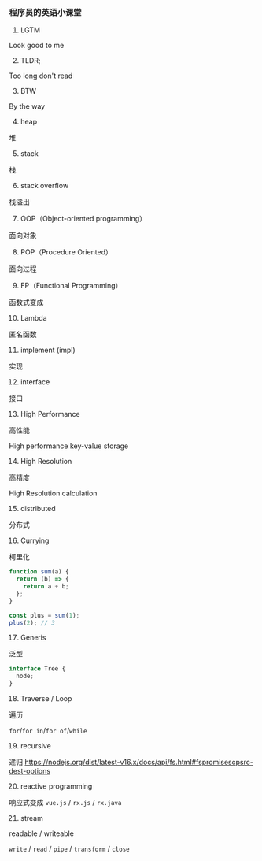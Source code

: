 ### 程序员的英语小课堂

1. LGTM

Look good to me

2. TLDR;

Too long don't read

3. BTW

By the way

4. heap

堆

5. stack

栈

6. stack overflow

栈溢出

7. OOP（Object-oriented programming）

面向对象

8. POP（Procedure Oriented）

面向过程

9. FP（Functional Programming）

函数式变成

10. Lambda

匿名函数

11. implement (impl)

实现

12. interface

接口

13. High Performance

高性能

High performance key-value storage

14. High Resolution

高精度

High Resolution calculation

15. distributed

分布式

16. Currying

柯里化

```js
function sum(a) {
  return (b) => {
    return a + b;
  };
}

const plus = sum(1);
plus(2); // 3
```

17. Generis

泛型

```ts
interface Tree {
  node;
}
```

18. Traverse / Loop

遍历

`for`/`for in`/`for of`/`while`

19. recursive

递归 https://nodejs.org/dist/latest-v16.x/docs/api/fs.html#fspromisescpsrc-dest-options

20. reactive programming

响应式变成 `vue.js` / `rx.js` / `rx.java`

21. stream

readable / writeable

`write` / `read` / `pipe` / `transform` / `close`

